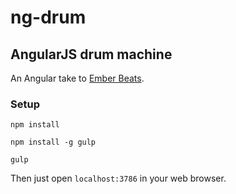 ng-drum
=======

AngularJS drum machine
----------------------

An Angular take to [Ember Beats](https://github.com/GavinJoyce/ember-beats).

### Setup

`npm install`


`npm install -g gulp`


`gulp`


Then just open `localhost:3786` in your web browser.